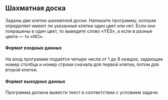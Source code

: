## Шахматная доска

Заданы две клетки шахматной доски. Напишите программу, которая определяет имеют ли указанные клетки один цвет или нет. Если они покрашены в один цвет, то выведите слово «YES», а если в разные цвета — то «NO».

#### Формат входных данных
На вход программе подаётся четыре числа от 1 до 8 каждое, задающие номер столбца и номер строки сначала для первой клетки, потом для второй клетки.

#### Формат выходных данных
Программа должна вывести текст в соответствии с условием задачи.